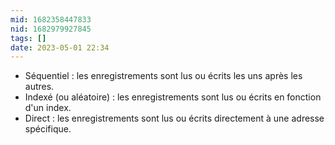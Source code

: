```yaml
---
mid: 1682358447833
nid: 1682979927845
tags: []
date: 2023-05-01 22:34
---
```

-   Séquentiel : les enregistrements sont lus ou écrits les uns après les autres.
-   Indexé (ou aléatoire) : les enregistrements sont lus ou écrits en fonction d'un index.
-   Direct : les enregistrements sont lus ou écrits directement à une adresse spécifique.

